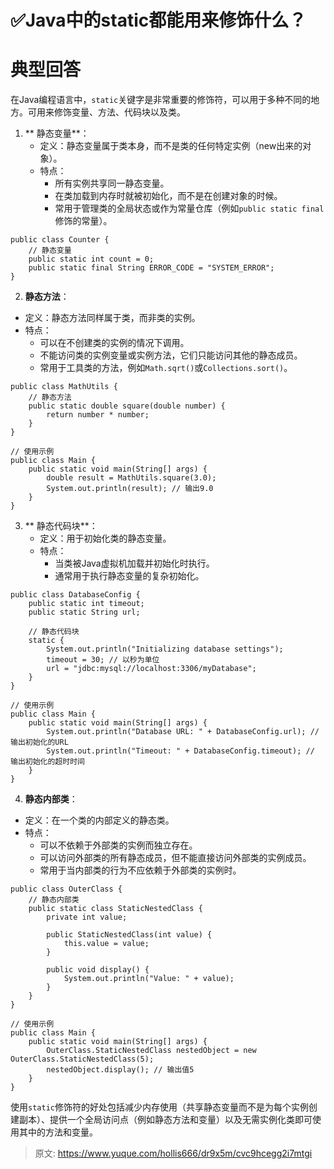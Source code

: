 # ✅Java中的static都能用来修饰什么？


# 典型回答
在Java编程语言中，`static`关键字是非常重要的修饰符，可以用于多种不同的地方。可用来修饰变量、方法、代码块以及类。

1. ** 静态变量**： 
   - 定义：静态变量属于类本身，而不是类的任何特定实例（new出来的对象）。
   - 特点： 
      - 所有实例共享同一静态变量。
      - 在类加载到内存时就被初始化，而不是在创建对象的时候。
      - 常用于管理类的全局状态或作为常量仓库（例如`public static final`修饰的常量）。

```
public class Counter {
    // 静态变量
    public static int count = 0;
    public static final String ERROR_CODE = "SYSTEM_ERROR";
}
```

2.  **静态方法**： 
   - 定义：静态方法同样属于类，而非类的实例。
   - 特点： 
      - 可以在不创建类的实例的情况下调用。
      - 不能访问类的实例变量或实例方法，它们只能访问其他的静态成员。
      - 常用于工具类的方法，例如`Math.sqrt()`或`Collections.sort()`。

```
public class MathUtils {
    // 静态方法
    public static double square(double number) {
        return number * number;
    }
}

// 使用示例
public class Main {
    public static void main(String[] args) {
        double result = MathUtils.square(3.0);
        System.out.println(result); // 输出9.0
    }
}
```

3. ** 静态代码块**： 
   - 定义：用于初始化类的静态变量。
   - 特点： 
      - 当类被Java虚拟机加载并初始化时执行。
      - 通常用于执行静态变量的复杂初始化。

```
public class DatabaseConfig {
    public static int timeout;
    public static String url;

    // 静态代码块
    static {
        System.out.println("Initializing database settings");
        timeout = 30; // 以秒为单位
        url = "jdbc:mysql://localhost:3306/myDatabase";
    }
}

// 使用示例
public class Main {
    public static void main(String[] args) {
        System.out.println("Database URL: " + DatabaseConfig.url); // 输出初始化的URL
        System.out.println("Timeout: " + DatabaseConfig.timeout); // 输出初始化的超时时间
    }
}

```

4.  **静态内部类**： 
   - 定义：在一个类的内部定义的静态类。
   - 特点： 
      - 可以不依赖于外部类的实例而独立存在。
      - 可以访问外部类的所有静态成员，但不能直接访问外部类的实例成员。
      - 常用于当内部类的行为不应依赖于外部类的实例时。

```
public class OuterClass {
    // 静态内部类
    public static class StaticNestedClass {
        private int value;

        public StaticNestedClass(int value) {
            this.value = value;
        }

        public void display() {
            System.out.println("Value: " + value);
        }
    }
}

// 使用示例
public class Main {
    public static void main(String[] args) {
        OuterClass.StaticNestedClass nestedObject = new OuterClass.StaticNestedClass(5);
        nestedObject.display(); // 输出值5
    }
}
```

使用`static`修饰符的好处包括减少内存使用（共享静态变量而不是为每个实例创建副本）、提供一个全局访问点（例如静态方法和变量）以及无需实例化类即可使用其中的方法和变量。


> 原文: <https://www.yuque.com/hollis666/dr9x5m/cvc9hcegg2i7mtgi>